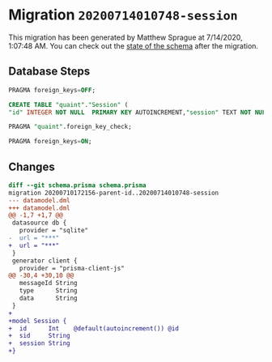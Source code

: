 # Migration `20200714010748-session`

This migration has been generated by Matthew Sprague at 7/14/2020, 1:07:48 AM.
You can check out the [state of the schema](./schema.prisma) after the migration.

## Database Steps

```sql
PRAGMA foreign_keys=OFF;

CREATE TABLE "quaint"."Session" (
"id" INTEGER NOT NULL  PRIMARY KEY AUTOINCREMENT,"session" TEXT NOT NULL  ,"sid" TEXT NOT NULL  )

PRAGMA "quaint".foreign_key_check;

PRAGMA foreign_keys=ON;
```

## Changes

```diff
diff --git schema.prisma schema.prisma
migration 20200710172156-parent-id..20200714010748-session
--- datamodel.dml
+++ datamodel.dml
@@ -1,7 +1,7 @@
 datasource db {
   provider = "sqlite"
-  url = "***"
+  url = "***"
 }
 generator client {
   provider = "prisma-client-js"
@@ -30,4 +30,10 @@
   messageId String
   type      String
   data      String
 }
+
+model Session {
+  id      Int    @default(autoincrement()) @id
+  sid     String
+  session String
+}
```


